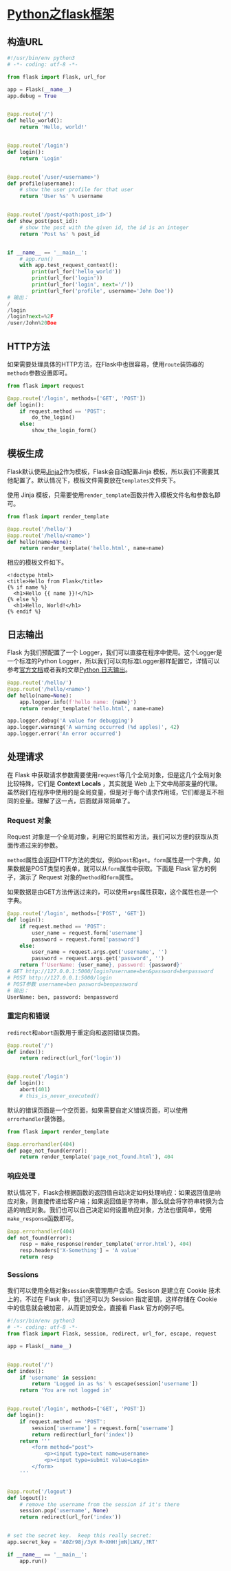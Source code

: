 # [Python之flask框架](https://www.cnblogs.com/zhaopanpan/p/9033100.html)

## 构造URL

```python
#!/usr/bin/env python3
# -*- coding: utf-8 -*-

from flask import Flask, url_for

app = Flask(__name__)
app.debug = True


@app.route('/')
def hello_world():
    return 'Hello, world!'


@app.route('/login')
def login():
    return 'Login'


@app.route('/user/<username>')
def profile(username):
    # show the user profile for that user
    return 'User %s' % username


@app.route('/post/<path:post_id>')
def show_post(post_id):
    # show the post with the given id, the id is an integer
    return 'Post %s' % post_id


if __name__ == '__main__':
    # app.run()
    with app.test_request_context():
        print(url_for('hello_world'))
        print(url_for('login'))
        print(url_for('login', next='/'))
        print(url_for('profile', username='John Doe'))
# 输出：
/
/login
/login?next=%2F
/user/John%20Doe
```

## HTTP方法

如果需要处理具体的HTTP方法，在Flask中也很容易，使用`route`装饰器的`methods`参数设置即可。

```python
from flask import request

@app.route('/login', methods=['GET', 'POST'])
def login():
    if request.method == 'POST':
        do_the_login()
    else:
        show_the_login_form()
```

## 模板生成

Flask默认使用[Jinja2](http://jinja.pocoo.org/docs/2.9/templates/)作为模板，Flask会自动配置Jinja 模板，所以我们不需要其他配置了。默认情况下，模板文件需要放在`templates`文件夹下。

使用 Jinja 模板，只需要使用`render_template`函数并传入模板文件名和参数名即可。

```python
from flask import render_template

@app.route('/hello/')
@app.route('/hello/<name>')
def hello(name=None):
    return render_template('hello.html', name=name)
```

相应的模板文件如下。

```
<!doctype html>
<title>Hello from Flask</title>
{% if name %}
  <h1>Hello {{ name }}!</h1>
{% else %}
  <h1>Hello, World!</h1>
{% endif %}
```

## 日志输出

Flask 为我们预配置了一个 Logger，我们可以直接在程序中使用。这个Logger是一个标准的Python Logger，所以我们可以向标准Logger那样配置它，详情可以参考[官方文档](https://docs.python.org/library/logging.html)或者我的文章[Python 日志输出](http://www.jianshu.com/p/9884a660050f)。

```python
@app.route('/hello/')
@app.route('/hello/<name>')
def hello(name=None):
    app.logger.info(f'hello name: {name}')
    return render_template('hello.html', name=name)

app.logger.debug('A value for debugging')
app.logger.warning('A warning occurred (%d apples)', 42)
app.logger.error('An error occurred')
```

## 处理请求

在 Flask 中获取请求参数需要使用`request`等几个全局对象，但是这几个全局对象比较特殊，它们是 **Context Locals** ，其实就是 Web 上下文中局部变量的代理。虽然我们在程序中使用的是全局变量，但是对于每个请求作用域，它们都是互不相同的变量。理解了这一点，后面就非常简单了。

### Request 对象

Request 对象是一个全局对象，利用它的属性和方法，我们可以方便的获取从页面传递过来的参数。

`method`属性会返回HTTP方法的类似，例如`post`和`get`。`form`属性是一个字典，如果数据是POST类型的表单，就可以从`form`属性中获取。下面是 Flask 官方的例子，演示了 Request 对象的`method`和`form`属性。

如果数据是由GET方法传送过来的，可以使用`args`属性获取，这个属性也是一个字典。

```python
@app.route('/login', methods=['POST', 'GET'])
def login():
    if request.method == 'POST':
        user_name = request.form['username']
        password = request.form['password']
    else:
        user_name = request.args.get('username', '')
        password = request.args.get('password', '')
    return f'UserName: {user_name}, password: {password}'
# GET http://127.0.0.1:5000/login?username=ben&password=benpassword
# POST http://127.0.0.1:5000/login
# POST参数 username=ben pasword=benpassword
# 输出：
UserName: ben, password: benpassword
```

### 重定向和错误

`redirect`和`abort`函数用于重定向和返回错误页面。

```python
@app.route('/')
def index():
    return redirect(url_for('login'))


@app.route('/login')
def login():
    abort(401)
    # this_is_never_executed()
```

默认的错误页面是一个空页面，如果需要自定义错误页面，可以使用`errorhandler`装饰器。

```python
from flask import render_template

@app.errorhandler(404)
def page_not_found(error):
    return render_template('page_not_found.html'), 404
```

### 响应处理

默认情况下，Flask会根据函数的返回值自动决定如何处理响应：如果返回值是响应对象，则直接传递给客户端；如果返回值是字符串，那么就会将字符串转换为合适的响应对象。我们也可以自己决定如何设置响应对象，方法也很简单，使用`make_response`函数即可。

```python
@app.errorhandler(404)
def not_found(error):
    resp = make_response(render_template('error.html'), 404)
    resp.headers['X-Something'] = 'A value'
    return resp
```

### Sessions

我们可以使用全局对象`session`来管理用户会话。Sesison 是建立在 Cookie 技术上的，不过在 Flask 中，我们还可以为 Session 指定密钥，这样存储在 Cookie 中的信息就会被加密，从而更加安全。直接看 Flask 官方的例子吧。

```python
#!/usr/bin/env python3
# -*- coding: utf-8 -*-
from flask import Flask, session, redirect, url_for, escape, request

app = Flask(__name__)


@app.route('/')
def index():
    if 'username' in session:
        return 'Logged in as %s' % escape(session['username'])
    return 'You are not logged in'


@app.route('/login', methods=['GET', 'POST'])
def login():
    if request.method == 'POST':
        session['username'] = request.form['username']
        return redirect(url_for('index'))
    return '''
        <form method="post">
            <p><input type=text name=username>
            <p><input type=submit value=Login>
        </form>
    '''


@app.route('/logout')
def logout():
    # remove the username from the session if it's there
    session.pop('username', None)
    return redirect(url_for('index'))


# set the secret key.  keep this really secret:
app.secret_key = 'A0Zr98j/3yX R~XHH!jmN]LWX/,?RT'

if __name__ == '__main__':
    app.run()
```







